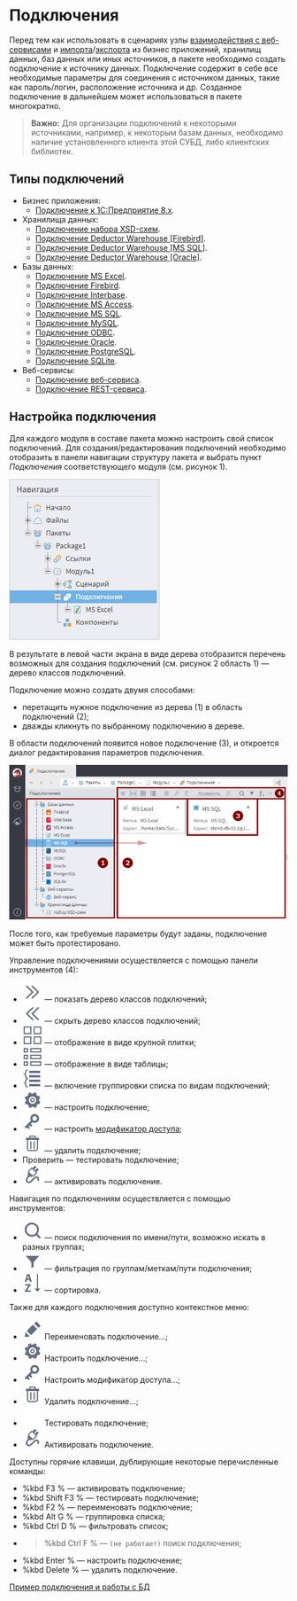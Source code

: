 # Подключения

Перед тем как использовать в сценариях узлы [взаимодействия с веб-сервисами](../../processors/integration/calling-web-service.md) и [импорта](../import/README.md)/[экспорта](../export/README.md) из бизнес приложений, хранилищ данных, баз данных или иных источников, в пакете необходимо создать подключение к источнику данных. Подключение содержит в себе все необходимые параметры для соединения с источником данных, такие как пароль/логин, расположение источника и др. Созданное подключение в дальнейшем может использоваться в пакете многократно.

> **Важно:** Для организации подключений к некоторыми источниками, например, к некоторым базам данных, необходимо наличие установленного клиента этой СУБД, либо клиентских библиотек.

## Типы подключений

* Бизнес приложения:
  * [Подключение к 1C:Предприятие 8.x](./list/1c.md).
* Хранилища данных:
  * [Подключение набора XSD-схем](./list/schemes.md).
  * [Подключение Deductor Warehouse [Firebird]](./list/wh-firebird.md).
  * [Подключение Deductor Warehouse [MS SQL]](./list/wh-mssql.md).
  * [Подключение Deductor Warehouse [Oracle]](./list/wh-oracle.md).
* Базы данных:
  * [Подключение MS Excel](./list/excel.md).
  * [Подключение Firebird](./list/firebird.md).
  * [Подключение Interbase](./list/interbase.md).
  * [Подключение MS Access](./list/msaccess.md).
  * [Подключение MS SQL](./list/mssql.md).
  * [Подключение MySQL](./list/mysql.md).
  * [Подключение ODBC](./list/odbc.md).
  * [Подключение Oracle](./list/oracle.md).
  * [Подключение PostgreSQL](./list/postgresql.md).
  * [Подключение SQLite](./list/sqlite.md).
* Веб-сервисы:
  * [Подключение веб-сервиса](./list/web-service.md).
  * [Подключение REST-сервиса](./list/rest-service.md).

## Настройка подключения

Для каждого модуля в составе пакета можно настроить свой список подключений. Для создания/редактирования подключений необходимо отобразить в панели навигации структуру пакета и выбрать пункт *Подключения* соответствующего модуля (см. рисунок 1).

![Выбор пункта "Подключения" в панели навигации](./readme-1.png)

В результате в левой части экрана в виде дерева отобразится перечень возможных для создания подключений (см. рисунок 2 область 1) — дерево классов подключений.

Подключение можно создать двумя способами:

* перетащить нужное подключение из дерева (1) в область подключений (2);
* дважды кликнуть по выбранному подключению в дереве.

В области подключений появится новое подключение (3), и откроется диалог редактирования параметров подключения.

![Создание нового подключения](./readme-2.png)

После того, как требуемые параметры будут заданы, подключение может быть протестировано.

Управление подключениями осуществляется с помощью панели инструментов (4):

* ![показать дерево](../../images/icons/toolbar-controls/arrow-rr_default.svg) — показать дерево классов подключений;
* ![скрыть дерево](../../images/icons/toolbar-controls/arrow-ll_default.svg) — скрыть дерево классов подключений;
* ![крупная плитка](../../images/icons/toolbar-controls/tile_default.svg) — отображение в виде крупной плитки;
* ![таблица](../../images/icons/toolbar-controls/table_default.svg) — отображение в виде таблицы;
* ![группировать список](../../images/icons/toolbar-controls/group-list_default.svg) — включение группировки списка по видам подключений;
* ![настроить подключение](../../images/icons/toolbar-controls/setup_default.svg) — настроить подключение;
* ![настроить модификатор доступа](../../images/icons/toolbar-controls/access-rights_default.svg) — настроить [модификатор доступа](../../scenario/access-modifier.md);
* ![удалить подключение](../../images/icons/toolbar-controls/delete_default.svg) — удалить подключение;
* Проверить — тестировать подключение;
* ![активировать подключение](../../images/icons/toolbar-controls/test-connection_default.svg) — активировать подключение.

Навигация по подключениям осуществляется с помощью инструментов:

* ![искать по списку](../../images/icons/toolbar-controls/zoom_default.svg) — поиск подключения по имени/пути, возможно искать в разных группах;
* ![фильтровать список](../../images/icons/toolbar-controls/filter_default.svg) — фильтрация по группам/меткам/пути подключения;
* ![сортировать список](../../images/icons/toolbar-controls/sort-asc_default.svg) — сортировка.

Также для каждого подключения доступно контекстное меню:

* ![переименовать](../../images/icons/toolbar-controls/edit_default.svg) Переименовать подключение…;
* ![настроить](../../images/icons/toolbar-controls/setup_default.svg) Настроить подключение…;
* ![доступ](../../images/icons/toolbar-controls/access-rights_default.svg) Настроить модификатор доступа…;
* ![удалить](../../images/icons/toolbar-controls/delete_default.svg) Удалить подключение…;
* ![ ](../../images/icons/blank.svg) Тестировать подключение;
* ![активировать](../../images/icons/toolbar-controls/test-connection_default.svg) Активировать подключение.

Доступны горячие клавиши, дублирующие некоторые перечисленные команды:

* %kbd F3 % — активировать подключение;
* %kbd Shift F3 % — тестировать подключение;
* %kbd F2 % — переименовать подключение;
* %kbd Alt G % — группировка списка;
* %kbd Ctrl D % — фильтровать список;
* > %kbd Ctrl F % — `(не работает)` поиск подключения;
* %kbd Enter % — настроить подключение;
* %kbd Delete % — удалить подключение.

[Пример подключения и работы с БД](../../quick-start/database.md)
